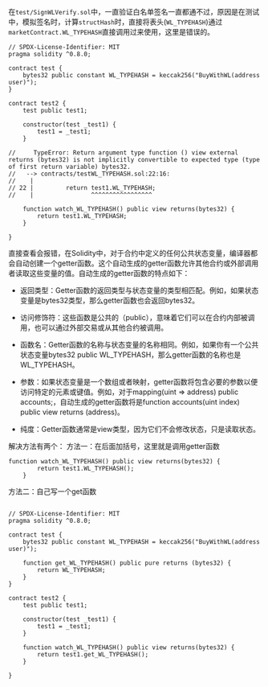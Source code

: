 在`test/SignWLVerify.sol`中，一直验证白名单签名一直都通不过，原因是在测试中，模拟签名时，计算`structHash`时，直接将表头(`WL_TYPEHASH`)通过`marketContract.WL_TYPEHASH`直接调用过来使用，这里是错误的。

```solidity
// SPDX-License-Identifier: MIT
pragma solidity ^0.8.0;

contract test {
    bytes32 public constant WL_TYPEHASH = keccak256("BuyWithWL(address user)");
}

contract test2 {
    test public test1;

    constructor(test _test1) {
        test1 = _test1;
    }
    
//     TypeError: Return argument type function () view external returns (bytes32) is not implicitly convertible to expected type (type of first return variable) bytes32.
//   --> contracts/testWL_TYPEHASH.sol:22:16:
//    |
// 22 |         return test1.WL_TYPEHASH;
//    |                ^^^^^^^^^^^^^^^^^

    function watch_WL_TYPEHASH() public view returns(bytes32) {
        return test1.WL_TYPEHASH;
    }

}
```

直接查看会报错，在Solidity中，对于合约中定义的任何公共状态变量，编译器都会自动创建一个getter函数。这个自动生成的getter函数允许其他合约或外部调用者读取这些变量的值。自动生成的getter函数的特点如下：

- 返回类型：Getter函数的返回类型与状态变量的类型相匹配。例如，如果状态变量是bytes32类型，那么getter函数也会返回bytes32。

- 访问修饰符：这些函数是公共的（public），意味着它们可以在合约内部被调用，也可以通过外部交易或从其他合约被调用。

- 函数名：Getter函数的名称与状态变量的名称相同。例如，如果你有一个公共状态变量bytes32 public WL_TYPEHASH，那么getter函数的名称也是WL_TYPEHASH。

- 参数：如果状态变量是一个数组或者映射，getter函数将包含必要的参数以便访问特定的元素或键值。例如，对于mapping(uint => address) public accounts;，自动生成的getter函数将是function accounts(uint index) public view returns (address)。

- 纯度：Getter函数通常是view类型，因为它们不会修改状态，只是读取状态。

解决方法有两个：
方法一：在后面加括号，这里就是调用getter函数
```solidity
function watch_WL_TYPEHASH() public view returns(bytes32) {
        return test1.WL_TYPEHASH();
    }
```

方法二：自己写一个get函数
```solidity

// SPDX-License-Identifier: MIT
pragma solidity ^0.8.0;

contract test {
    bytes32 public constant WL_TYPEHASH = keccak256("BuyWithWL(address user)");

    function get_WL_TYPEHASH() public pure returns (bytes32) {
        return WL_TYPEHASH;
    }
}

contract test2 {
    test public test1;

    constructor(test _test1) {
        test1 = _test1;
    }

    function watch_WL_TYPEHASH() public view returns(bytes32) {
        return test1.get_WL_TYPEHASH();
    }

}
```

